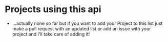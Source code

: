 # Projects using this api

- ...actually none so far but if you want to add your Project to this list just make a pull request with an updated list or add an issue with your project and I'll take care of adding it!
